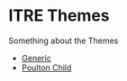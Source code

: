 # ITRE Themes
Something about the Themes

* [Generic](themes/generic.md)
* [Poulton Child](themes/poulton.md)

